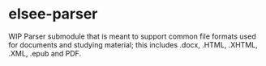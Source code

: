 # elsee-parser

WIP Parser submodule that is meant to support common file formats used for documents and studying material; this includes .docx, .HTML, .XHTML, .XML, .epub and PDF. 
